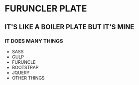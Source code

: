 # FURUNCLER PLATE
## IT'S LIKE A BOILER PLATE BUT IT'S MINE
### IT DOES MANY THINGS
* SASS
* GULP
* FURUNCLE
* BOOTSTRAP
* JQUERY
* OTHER THINGS
